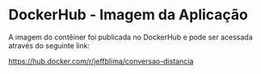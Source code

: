# DockerHub - Imagem da Aplicação

A imagem do contêiner foi publicada no DockerHub e pode ser acessada através do seguinte link:

https://hub.docker.com/r/jeffblima/conversao-distancia
